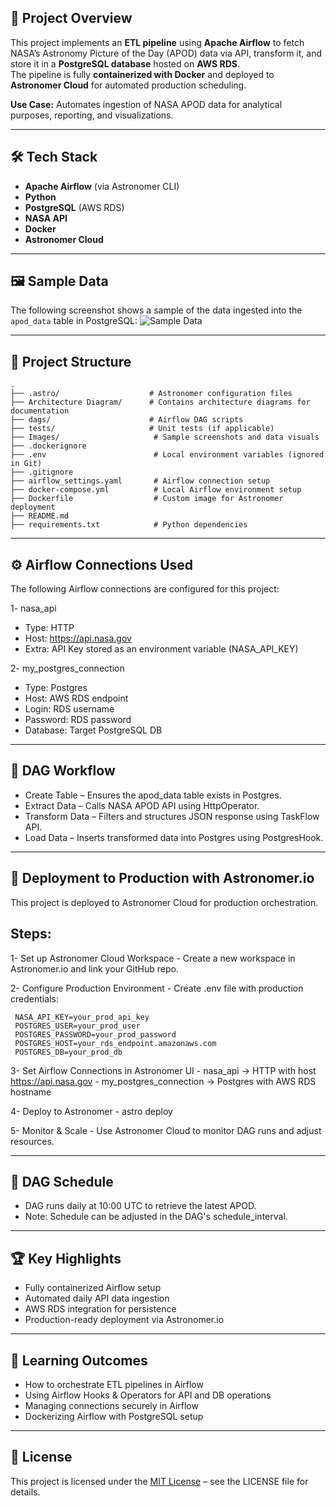 ## 📌 Project Overview
This project implements an **ETL pipeline** using **Apache Airflow** to fetch NASA’s Astronomy Picture of the Day (APOD) data via API, transform it, and store it in a **PostgreSQL database** hosted on **AWS RDS**.  
The pipeline is fully **containerized with Docker** and deployed to **Astronomer Cloud** for automated production scheduling.

**Use Case:** Automates ingestion of NASA APOD data for analytical purposes, reporting, and visualizations.

----------

## 🛠️ Tech Stack
- **Apache Airflow** (via Astronomer CLI)
- **Python**
- **PostgreSQL** (AWS RDS)
- **NASA API**
- **Docker**
- **Astronomer Cloud**
  
-----------

  ## 🖼️ Sample Data
The following screenshot shows a sample of the data ingested into the `apod_data` table in PostgreSQL:
![Sample Data](Images/sample_data_airflow_project.jpg)

----------

## 📂 Project Structure
```text
.
├── .astro/                    # Astronomer configuration files
├── Architecture Diagram/      # Contains architecture diagrams for documentation
├── dags/                      # Airflow DAG scripts
├── tests/                     # Unit tests (if applicable)
├── Images/                     # Sample screenshots and data visuals
├── .dockerignore
├── .env                        # Local environment variables (ignored in Git)
├── .gitignore
├── airflow_settings.yaml       # Airflow connection setup
├── docker-compose.yml          # Local Airflow environment setup
├── Dockerfile                  # Custom image for Astronomer deployment
├── README.md
├── requirements.txt            # Python dependencies

```
------------

## ⚙️ Airflow Connections Used
The following Airflow connections are configured for this project:

1- nasa_api
   - Type: HTTP
   - Host: https://api.nasa.gov
   - Extra: API Key stored as an environment variable (NASA_API_KEY)

2- my_postgres_connection
   - Type: Postgres
   - Host: AWS RDS endpoint
   - Login: RDS username
   - Password: RDS password
   - Database: Target PostgreSQL DB

------------

## 📜 DAG Workflow
 - Create Table – Ensures the apod_data table exists in Postgres.
 - Extract Data – Calls NASA APOD API using HttpOperator.
 - Transform Data – Filters and structures JSON response using TaskFlow API.
 - Load Data – Inserts transformed data into Postgres using PostgresHook.

----------

## 🚀 Deployment to Production with Astronomer.io
This project is deployed to Astronomer Cloud for production orchestration.

## Steps:
1- Set up Astronomer Cloud Workspace
    - Create a new workspace in Astronomer.io and link your GitHub repo.

2- Configure Production Environment
    - Create .env file with production credentials:

     NASA_API_KEY=your_prod_api_key
     POSTGRES_USER=your_prod_user
     POSTGRES_PASSWORD=your_prod_password
     POSTGRES_HOST=your_rds_endpoint.amazonaws.com
     POSTGRES_DB=your_prod_db

3- Set Airflow Connections in Astronomer UI
     - nasa_api → HTTP with host https://api.nasa.gov
     - my_postgres_connection → Postgres with AWS RDS hostname

4- Deploy to Astronomer
     - astro deploy <deployment-id>
     
5- Monitor & Scale
     - Use Astronomer Cloud to monitor DAG runs and adjust resources.
     
----------------     
     
## 📅 DAG Schedule
- DAG runs daily at 10:00 UTC to retrieve the latest APOD.
- Note: Schedule can be adjusted in the DAG's schedule_interval.
  
 -------------- 

## 🏆 Key Highlights
- Fully containerized Airflow setup
- Automated daily API data ingestion
- AWS RDS integration for persistence
- Production-ready deployment via Astronomer.io

------------------

## 🎯 Learning Outcomes
- How to orchestrate ETL pipelines in Airflow
- Using Airflow Hooks & Operators for API and DB operations
- Managing connections securely in Airflow
- Dockerizing Airflow with PostgreSQL setup

------------------------

## 📄 License
This project is licensed under the [MIT License](LICENSE) – see the LICENSE file for details.










